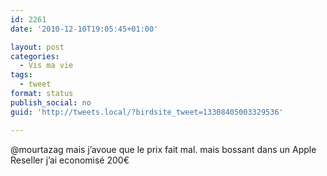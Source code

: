 ```yaml
---
id: 2261
date: '2010-12-10T19:05:45+01:00'

layout: post
categories:
  - Vis ma vie
tags:
  - tweet
format: status
publish_social: no
guid: 'http://tweets.local/?birdsite_tweet=13308405003329536'

---
```


@mourtazag mais j’avoue que le prix fait mal. mais bossant dans un Apple Reseller j’ai economisé 200€